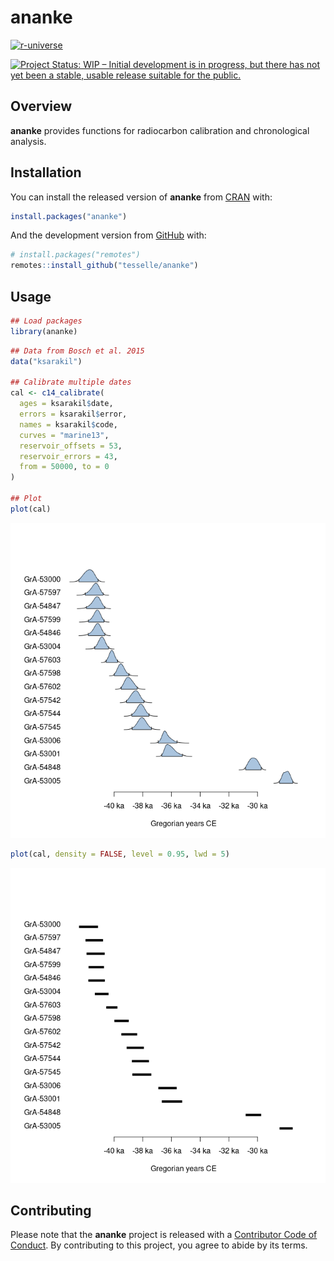 
<!-- README.md is generated from README.Rmd. Please edit that file -->

# ananke

<!-- badges: start -->

<a href="https://tesselle.r-universe.dev" class="pkgdown-devel"><img
src="https://tesselle.r-universe.dev/badges/ananke"
alt="r-universe" /></a>

[![Project Status: WIP – Initial development is in progress, but there
has not yet been a stable, usable release suitable for the
public.](https://www.repostatus.org/badges/latest/wip.svg)](https://www.repostatus.org/#wip)
<!-- badges: end -->

## Overview

**ananke** provides functions for radiocarbon calibration and
chronological analysis.

## Installation

You can install the released version of **ananke** from
[CRAN](https://CRAN.R-project.org) with:

``` r
install.packages("ananke")
```

And the development version from [GitHub](https://github.com/) with:

``` r
# install.packages("remotes")
remotes::install_github("tesselle/ananke")
```

## Usage

``` r
## Load packages
library(ananke)
```

``` r
## Data from Bosch et al. 2015
data("ksarakil")

## Calibrate multiple dates
cal <- c14_calibrate(
  ages = ksarakil$date,
  errors = ksarakil$error,
  names = ksarakil$code,
  curves = "marine13",
  reservoir_offsets = 53,
  reservoir_errors = 43,
  from = 50000, to = 0
)

## Plot
plot(cal)
```

![](man/figures/README-calibration-1.png)<!-- -->

``` r
plot(cal, density = FALSE, level = 0.95, lwd = 5)
```

![](man/figures/README-calibration-2.png)<!-- -->

## Contributing

Please note that the **ananke** project is released with a [Contributor
Code of Conduct](https://www.tesselle.org/conduct.html). By contributing
to this project, you agree to abide by its terms.
